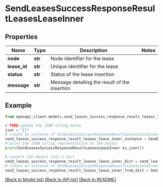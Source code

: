 # SendLeasesSuccessResponseResultLeasesLeaseInner


## Properties

Name | Type | Description | Notes
------------ | ------------- | ------------- | -------------
**node** | **str** | Node identifier for the lease | 
**lease_id** | **str** | Unique identifier for the lease | 
**status** | **str** | Status of the lease insertion | 
**message** | **str** | Message detailing the result of the insertion | 

## Example

```python
from openapi_client.models.send_leases_success_response_result_leases_lease_inner import SendLeasesSuccessResponseResultLeasesLeaseInner

# TODO update the JSON string below
json = "{}"
# create an instance of SendLeasesSuccessResponseResultLeasesLeaseInner from a JSON string
send_leases_success_response_result_leases_lease_inner_instance = SendLeasesSuccessResponseResultLeasesLeaseInner.from_json(json)
# print the JSON string representation of the object
print(SendLeasesSuccessResponseResultLeasesLeaseInner.to_json())

# convert the object into a dict
send_leases_success_response_result_leases_lease_inner_dict = send_leases_success_response_result_leases_lease_inner_instance.to_dict()
# create an instance of SendLeasesSuccessResponseResultLeasesLeaseInner from a dict
send_leases_success_response_result_leases_lease_inner_from_dict = SendLeasesSuccessResponseResultLeasesLeaseInner.from_dict(send_leases_success_response_result_leases_lease_inner_dict)
```
[[Back to Model list]](../README.md#documentation-for-models) [[Back to API list]](../README.md#documentation-for-api-endpoints) [[Back to README]](../README.md)


